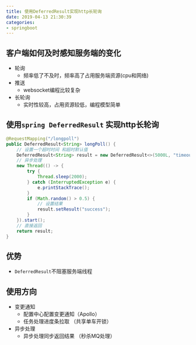 ```yaml
---
title: 使用DeferredResult实现http长轮询
date: 2019-04-13 21:30:39
categories:
- springboot
---
```


## 客户端如何及时感知服务端的变化
- 轮询
  - 频率低了不及时，频率高了占用服务端资源(cpu和网络)
- 推送
  - websocket编程比较复杂
- 长轮询
  - 实时性较高，占用资源较低，编程模型简单


## 使用`spring DeferredResult` 实现http长轮询
```java
@RequestMapping("/longpoll")
public DeferredResult<String> longPoll() {
    // 设置一个超时时间 和超时默认值
    DeferredResult<String> result = new DeferredResult<>(5000L, "timeout");
    // 异步处理
    new Thread(() -> {
        try {
            Thread.sleep(2000);
        } catch (InterruptedException e) {
            e.printStackTrace();
        }
        if (Math.random() > 0.5) {
            // 设置结果
            result.setResult("success");
        }
    }).start();
    // 直接返回
    return result;
}
```

## 优势
- `DeferredResult`不阻塞服务端线程

## 使用方向
- 变更通知
  - 配置中心配置变更通知（Apollo）
  - 任务处理进度条拉取 （共享单车开锁）
- 异步处理
  - 异步处理同步返回结果 （秒杀MQ处理）